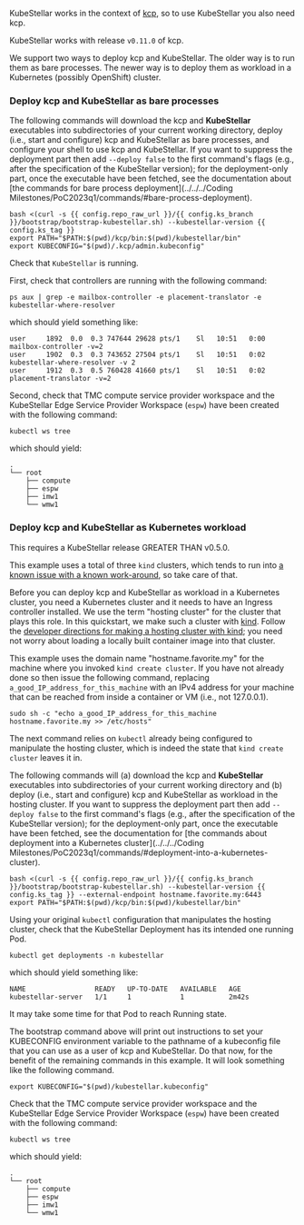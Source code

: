 <!--quickstart-1-install-and-run-kubestellar-start-->

KubeStellar works in the context of [kcp](https://www.kcp.io/), so to use KubeStellar you also need kcp.

KubeStellar works with release `v0.11.0` of kcp.

We support two ways to deploy kcp and KubeStellar. The older way is to run them as bare processes. The newer way is to deploy them as workload in a Kubernetes (possibly OpenShift) cluster.

### Deploy kcp and KubeStellar as bare processes

The following commands will download the kcp and **KubeStellar** executables into subdirectories of your current working directory, deploy (i.e., start and configure) kcp and KubeStellar as bare processes, and configure your shell to use kcp and KubeStellar.  If you want to suppress the deployment part then add `--deploy false` to the first command's flags (e.g., after the specification of the KubeStellar version); for the deployment-only part, once the executable have been fetched, see the documentation about [the commands for bare process deployment](../../../Coding Milestones/PoC2023q1/commands/#bare-process-deployment).

```shell
bash <(curl -s {{ config.repo_raw_url }}/{{ config.ks_branch }}/bootstrap/bootstrap-kubestellar.sh) --kubestellar-version {{ config.ks_tag }}
export PATH="$PATH:$(pwd)/kcp/bin:$(pwd)/kubestellar/bin"
export KUBECONFIG="$(pwd)/.kcp/admin.kubeconfig"
```

Check that `KubeStellar` is running.

First, check that controllers are running with the following command:

```shell
ps aux | grep -e mailbox-controller -e placement-translator -e kubestellar-where-resolver
```

which should yield something like:

``` { .sh .no-copy }
user     1892  0.0  0.3 747644 29628 pts/1    Sl   10:51   0:00 mailbox-controller -v=2
user     1902  0.3  0.3 743652 27504 pts/1    Sl   10:51   0:02 kubestellar-where-resolver -v 2
user     1912  0.3  0.5 760428 41660 pts/1    Sl   10:51   0:02 placement-translator -v=2
``` 

Second, check that TMC compute service provider workspace and the KubeStellar Edge Service Provider Workspace (`espw`) have been created with the following command:

```shell
kubectl ws tree
```

which should yield:

``` { .sh .no-copy }
.
└── root
    ├── compute
    ├── espw
    ├── imw1
    └── wmw1
```

### Deploy kcp and KubeStellar as Kubernetes workload

This requires a KubeStellar release GREATER THAN v0.5.0.

This example uses a total of three `kind` clusters, which tends to run
into [a known issue with a known
work-around](https://kind.sigs.k8s.io/docs/user/known-issues/#pod-errors-due-to-too-many-open-files),
so take care of that.

Before you can deploy kcp and KubeStellar as workload in a Kubernetes
cluster, you need a Kubernetes cluster and it needs to have an Ingress
controller installed.  We use the term "hosting cluster" for the
cluster that plays this role.  In this quickstart, we make such a
cluster with [kind](https://kind.sigs.k8s.io/).  Follow the [developer
directions for making a hosting cluster with kind](../../../Coding%20Milestones/PoC2023q1/environments/dev-env/#hosting-kubestellar-in-a-kind-cluster);
you need not worry about loading a locally built container image into
that cluster.

This example uses the domain name "hostname.favorite.my" for the machine where you invoked `kind create cluster`. If you have not already done so then issue the following command, replacing `a_good_IP_address_for_this_machine` with an IPv4 address for your machine that can be reached from inside a container or VM (i.e., not 127.0.0.1).

``` {.bash}
sudo sh -c "echo a_good_IP_address_for_this_machine hostname.favorite.my >> /etc/hosts"
```

The next command relies on `kubectl` already being configured to manipulate the hosting cluster, which is indeed the state that `kind create cluster` leaves it in.

The following commands will (a) download the kcp and **KubeStellar** executables into subdirectories of your current working directory and (b) deploy (i.e., start and configure) kcp and KubeStellar as workload in the hosting cluster. If you want to suppress the deployment part then add `--deploy false` to the first command's flags (e.g., after the specification of the KubeStellar version); for the deployment-only part, once the executable have been fetched, see the documentation for [the commands about deployment into a Kubernetes cluster](../../../Coding Milestones/PoC2023q1/commands/#deployment-into-a-kubernetes-cluster).

``` {.bash}
bash <(curl -s {{ config.repo_raw_url }}/{{ config.ks_branch }}/bootstrap/bootstrap-kubestellar.sh) --kubestellar-version {{ config.ks_tag }} --external-endpoint hostname.favorite.my:6443
export PATH="$PATH:$(pwd)/kcp/bin:$(pwd)/kubestellar/bin"
```

Using your original `kubectl` configuration that manipulates the hosting cluster, check that the KubeStellar Deployment has its intended one running Pod.

``` {.bash}
kubectl get deployments -n kubestellar
```

which should yield something like:

``` { .sh .no-copy }
NAME                 READY   UP-TO-DATE   AVAILABLE   AGE
kubestellar-server   1/1     1            1           2m42s
``` 

It may take some time for that Pod to reach Running state.

The bootstrap command above will print out instructions to set your KUBECONFIG environment variable to the pathname of a kubeconfig file that you can use as a user of kcp and KubeStellar.  Do that now, for the benefit of the remaining commands in this example.  It will look something like the following command.

``` {.bash}
export KUBECONFIG="$(pwd)/kubestellar.kubeconfig"
```

Check that the TMC compute service provider workspace and the KubeStellar Edge Service Provider Workspace (`espw`) have been created with the following command:

``` {.bash}
kubectl ws tree
```

which should yield:

``` { .sh .no-copy }
.
└── root
    ├── compute
    ├── espw
    ├── imw1
    └── wmw1
```

<!--quickstart-1-install-and-run-kubestellar-end-->
